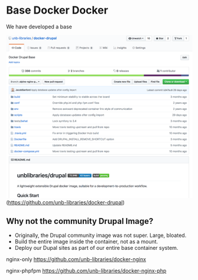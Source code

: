 # Base Docker Docker
We have developed a base

![Github Base Drupal Image](img/github_base_image.png "Github Base Drupal Image")
(https://github.com/unb-libraries/docker-drupal)

## Why not the community Drupal Image?
 * Originally, the Drupal community image was not super. Large, bloated.
 * Build the entire image inside the container, not as a mount.
 * Deploy our Dupal sites as part of our entire base container system.

nginx-only
https://github.com/unb-libraries/docker-nginx

nginx-phpfpm
https://github.com/unb-libraries/docker-nginx-php

##
